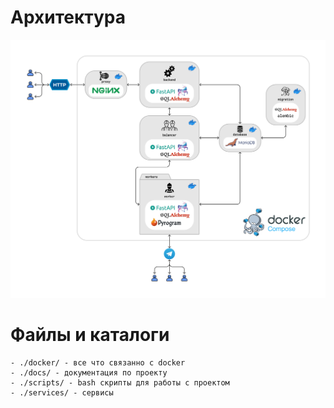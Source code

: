# Архитектура

![Арихитектура](https://raw.githubusercontent.com/drunken-firefly/tgshop/master/docs/imgs/services.png)

# Файлы и каталоги

    - ./docker/ - все что связанно с docker
    - ./docs/ - документация по проекту
    - ./scripts/ - bash скрипты для работы с проектом
    - ./services/ - сервисы

